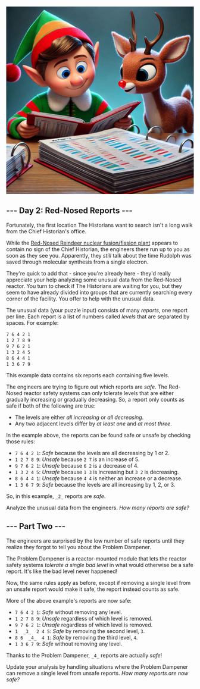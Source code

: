﻿<p align="center">
<img src="Day02.jpeg" style="width:540px" alt="Red-Nosed Reports"/>
</p>

## --- Day 2: Red-Nosed Reports ---

Fortunately, the first location The Historians want to search isn't a long walk from the Chief Historian's office.

While the  [Red-Nosed Reindeer nuclear fusion/fission plant](https://adventofcode.com/2015/day/19)  appears to contain no sign of the Chief Historian, the engineers there run up to you as soon as they see you. Apparently, they  _still_  talk about the time Rudolph was saved through molecular synthesis from a single electron.

They're quick to add that - since you're already here - they'd really appreciate your help analyzing some unusual data from the Red-Nosed reactor. You turn to check if The Historians are waiting for you, but they seem to have already divided into groups that are currently searching every corner of the facility. You offer to help with the unusual data.

The unusual data (your puzzle input) consists of many  _reports_, one report per line. Each report is a list of numbers called  _levels_  that are separated by spaces. For example:

```
7 6 4 2 1
1 2 7 8 9
9 7 6 2 1
1 3 2 4 5
8 6 4 4 1
1 3 6 7 9

```

This example data contains six reports each containing five levels.

The engineers are trying to figure out which reports are  _safe_. The Red-Nosed reactor safety systems can only tolerate levels that are either gradually increasing or gradually decreasing. So, a report only counts as safe if both of the following are true:

-   The levels are either  _all increasing_  or  _all decreasing_.
-   Any two adjacent levels differ by  _at least one_  and  _at most three_.

In the example above, the reports can be found safe or unsafe by checking those rules:

-   `7 6 4 2 1`:  _Safe_  because the levels are all decreasing by 1 or 2.
-   `1 2 7 8 9`:  _Unsafe_  because  `2 7`  is an increase of 5.
-   `9 7 6 2 1`:  _Unsafe_  because  `6 2`  is a decrease of 4.
-   `1 3 2 4 5`:  _Unsafe_  because  `1 3`  is increasing but  `3 2`  is decreasing.
-   `8 6 4 4 1`:  _Unsafe_  because  `4 4`  is neither an increase or a decrease.
-   `1 3 6 7 9`:  _Safe_  because the levels are all increasing by 1, 2, or 3.

So, in this example,  `_2_`  reports are  _safe_.

Analyze the unusual data from the engineers.  _How many reports are safe?_


## --- Part Two ---

The engineers are surprised by the low number of safe reports until they realize they forgot to tell you about the  Problem Dampener.

The Problem Dampener is a reactor-mounted module that lets the reactor safety systems  _tolerate a single bad level_  in what would otherwise be a safe report. It's like the bad level never happened!

Now, the same rules apply as before, except if removing a single level from an unsafe report would make it safe, the report instead counts as safe.

More of the above example's reports are now safe:

-   `7 6 4 2 1`:  _Safe_  without removing any level.
-   `1 2 7 8 9`:  _Unsafe_  regardless of which level is removed.
-   `9 7 6 2 1`:  _Unsafe_  regardless of which level is removed.
-   `1  _3_  2 4 5`:  _Safe_  by removing the second level,  `3`.
-   `8 6  _4_  4 1`:  _Safe_  by removing the third level,  `4`.
-   `1 3 6 7 9`:  _Safe_  without removing any level.

Thanks to the Problem Dampener,  `_4_`  reports are actually  _safe_!

Update your analysis by handling situations where the Problem Dampener can remove a single level from unsafe reports.  _How many reports are now safe?_